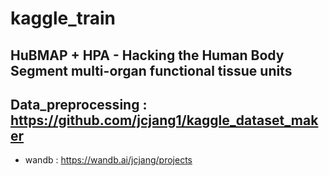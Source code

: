 # kaggle_train
HuBMAP + HPA - Hacking the Human Body<br>
Segment multi-organ functional tissue units
-----------------------------
Data_preprocessing : https://github.com/jcjang1/kaggle_dataset_maker
-----------------------------
- wandb : https://wandb.ai/jcjang/projects
